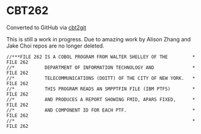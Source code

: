 # CBT262
Converted to GitHub via [cbt2git](https://github.com/wizardofzos/cbt2git)

This is still a work in progress. 
Due to amazing work by Alison Zhang and Jake Choi repos are no longer deleted.

```
//***FILE 262 IS A COBOL PROGRAM FROM WALTER SHELLEY OF THE         *   FILE 262
//*           DEPARTMENT OF INFORMATION TECHNOLOGY AND              *   FILE 262
//*           TELECOMMUNICATIONS (DOITT) OF THE CITY OF NEW YORK.   *   FILE 262
//*           THIS PROGRAM READS AN SMPPTFIN FILE (IBM PTFS)        *   FILE 262
//*           AND PRODUCES A REPORT SHOWING FMID, APARS FIXED,      *   FILE 262
//*           AND COMPONENT ID FOR EACH PTF.                        *   FILE 262
//*                                                                 *   FILE 262
```
